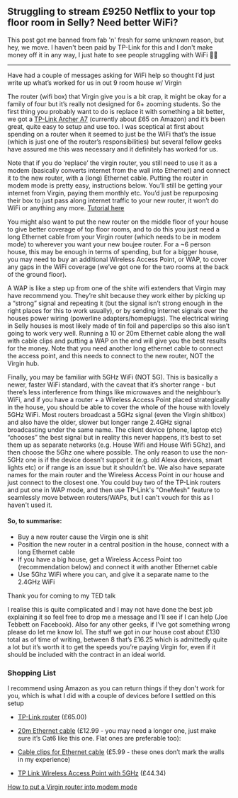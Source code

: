 ## Struggling to stream £9250 Netflix to your top floor room in Selly? Need better WiFi?

This post got me banned from fab 'n' fresh for some unknown reason, but hey, we move. I haven't been paid by TP-Link for this and I don't make money off it in any way, I just hate to see people struggling with WiFi 🤷‍♂️

---

Have had a couple of messages asking for WiFi help so thought I’d just write up what’s worked for us in out 9 room house w/ Virgin

The router (wifi box) that Virgin give you is a bit crap, it might be okay for a family of four but it’s really not designed for 6+ zooming students. So the first thing you probably want to do is replace it with something a bit better, we got a [TP-Link Archer A7](https://www.amazon.co.uk/Archer-A7-Wireless-Combined-Supports/dp/B00416PTDW/ref=sr_1_1?dchild=1&keywords=tp-link+archer+a7&qid=1603798306&sr=8-1) (currently about £65 on Amazon) and it’s been great, quite easy to setup and use too. I was sceptical at first about spending on a router when it seemed to just be the WiFi that’s the issue (which is just one of the router’s responsibilities) but several fellow geeks have assured me this was necessary and it definitely has worked for us.

  

Note that if you do ‘replace’ the virgin router, you still need to use it as a modem (basically converts internet from the wall into Ethernet) and connect it to the new router, with a (long) Ethernet cable. Putting the router in modem mode is pretty easy, instructions below. You’ll still be getting your internet from Virgin, paying them monthly etc. You’d just be repurposing their box to just pass along internet traffic to your new router, it won’t do WiFi or anything any more. [Tutorial here](https://www.virginmedia.com/help/virgin-media-hub-modem-mode)

  

You might also want to put the new router on the middle floor of your house to give better coverage of top floor rooms, and to do this you just need a long Ethernet cable from your Virgin router (which needs to be in modem mode) to wherever you want your new boujee router. For a ~6 person house, this may be enough in terms of spending, but for a bigger house, you may need to buy an additional Wireless Access Point, or WAP, to cover any gaps in the WiFi coverage (we’ve got one for the two rooms at the back of the ground floor).  
  
A WAP is like a step up from one of the shite wifi extenders that Virgin may have recommend you. They’re shit because they work either by picking up a “strong” signal and repeating it (but the signal isn’t strong enough in the right places for this to work usually), or by sending internet signals over the houses power wiring (powerline adapters/homeplugs). The electrical wiring in Selly houses is most likely made of tin foil and paperclips so this also isn’t going to work very well. Running a 10 or 20m Ethernet cable along the wall with cable clips and putting a WAP on the end will give you the best results for the money. Note that you need another long ethernet cable to connect the access point, and this needs to connect to the new router, NOT the Virgin hub.  
  
Finally, you may be familiar with 5GHz WiFi (NOT 5G). This is basically a newer, faster WiFi standard, with the caveat that it’s shorter range - but there’s less interference from things like microwaves and the neighbour’s WiFi, and if you have a router + a Wireless Access Point placed strategically in the house, you should be able to cover the whole of the house with lovely 5GHz WiFi. Most routers broadcast a 5GHz signal (even the Virgin shitbox) and also have the older, slower but longer range 2.4GHz signal broadcasting under the same name. The client device (phone, laptop etc) “chooses” the best signal but in reality this never happens, it’s best to set them up as separate networks (e.g. House Wifi and House Wifi 5Ghz), and then choose the 5Ghz one where possible. The only reason to use the non-5GHz one is if the device doesn’t support it (e.g. old Alexa devices, smart lights etc) or if range is an issue but it shouldn’t be. We also have separate names for the main router and the Wireless Access Point in our house and just connect to the closest one. You could buy two of the TP-Link routers and put one in WAP mode, and then use TP-Link's "OneMesh" feature to seamlessly move between routers/WAPs, but I can't vouch for this as I haven't used it.

#### So, to summarise:

-   Buy a new router cause the Virgin one is shit
-   Position the new router in a central position in the house, connect with a long Ethernet cable
-   If you have a big house, get a Wireless Access Point too (recommendation below) and connect it with another Ethernet cable
-   Use 5Ghz WiFi where you can, and give it a separate name to the 2.4GHz WiFi

Thank you for coming to my TED talk

I realise this is quite complicated and I may not have done the best job explaining it so feel free to drop me a message and I’ll see if I can help (Joe Tebbett on Facebook). Also for any other geeks, if I’ve got something wrong please do let me know lol. The stuff we got in our house cost about £130 total as of time of writing, between 8 that’s £16.25 which is admittedly quite a lot but it’s worth it to get the speeds you’re paying Virgin for, even if it should be included with the contract in an ideal world. 
  
  ### Shopping List
  I recommend using Amazon as you can return things if they don't work for you, which is what I did with a couple of devices before I settled on this setup
  
- [TP-Link router](https://www.amazon.co.uk/CSL-Ethernet-Gigabit-1000Mbit-Broadband/dp/B014DW3VI8/ref=sr_1_3?dchild=1&keywords=flat+cat6+cable&qid=1602410401&sr=8-3) (£65.00)

- [20m Ethernet cable](https://www.amazon.co.uk/Ethernet-Lovicool-Internet-Gigabit-provided-White/dp/B0758F7GDL/ref=sr_1_4?crid=22ATGEZQG4GOA&dchild=1&keywords=20m+flat+cat6+ethernet&qid=1602411986&sprefix=20m+flat+cat+6+%2Caps%2C155&sr=8-4) (£12.99 - you may need a longer one, just make sure it’s Cat6 like this one. Flat ones are preferable too):
  
- [Cable clips for Ethernet cable](https://www.amazon.co.uk/gp/product/B074H1V84C/ref=ppx_yo_dt_b_search_asin_title?ie=UTF8&psc=1) (£5.99 - these ones don’t mark the walls in my experience)

  

- [TP Link Wireless Access Point with 5GHz](https://www.amazon.co.uk/TP-LINK-TL-WA1201-AC1200-MU-MIMO-Wireless/dp/B084BGKJZT/ref=sxts_sxwds-bia-wc-p13n2_0?crid=3UC69P6B31EJB&cv_ct_cx=tp+link+access+point&dchild=1&keywords=tp+link+access+point&pd_rd_i=B084BGKJZT&pd_rd_r=8534ffb5-5254-481c-acec-f3053210cb33&pd_rd_w=F1OSu&pd_rd_wg=ofOQ4&pf_rd_p=01fd0f51-3837-49b3-b7d3-05520a5467f4&pf_rd_r=EGM7WQP0NMCZN4FD6PB9&psc=1&qid=1602411686&sprefix=tp+link+ac%2Caps%2C155&sr=1-2-ac3a866f-801f-44fe-9e94-bb9a271cf6b8) (£44.34)


[How to put a Virgin router into modem mode](https://www.virginmedia.com/help/virgin-media-hub-modem-mode#hub3orhub4)

